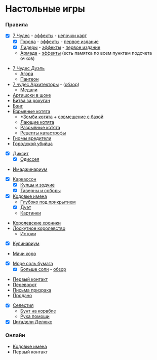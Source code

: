 Настольные игры
=

### Правила
- [x] [7 Чудес](https://hobbygames.ru/download/rules/7_chudes_2020_Rules.pdf) - [эффекты](https://tesera.ru/images/items/1824212/%D0%9E%D0%BF%D0%B8%D1%81%D0%B0%D0%BD%D0%B8%D0%B5%20%D1%8D%D1%84%D1%84%D0%B5%D0%BA%D1%82%D0%BE%D0%B2.pdf) - [цепочки карт](https://hobbygames.ru/download/rules/7_chudes_2020_Spisok_Cepochek_Kart.pdf)
  - [x] [Города](https://tesera.ru/images/items/1910422/Cities%20rus%20v1.1.pdf) - [эффекты](https://tesera.ru/images/items/1941835/7ci-ru02-effects-description.pdf) - [первое издание](https://www.igroved.ru/games/7-wonders-cities/rules_7-wonders-cities.pdf)
  - [x] [Лидеры](https://tesera.ru/images/items/1910425/Leaders%20rus%20v1.1.pdf) - [эффекты](https://tesera.ru/images/items/1941837/7le-ru02-effects-description.pdf) - [первое издание](https://tesera.ru/images/items/152617/7Wonders-Leaders-Rules-RU_v1.pdf)
  - [Армада](https://tesera.ru/images/items/1910428/Armada%20rus.pdf) - [эффекты](https://tesera.ru/images/items/1913338/Armada%20des%20rus.pdf) (есть памятка по всем пунктам подсчета очков)
- [7 Чудес Дуэль](https://hobbygames.ru/download/rules/rules_7-wonders-duel.pdf)
  - [Агора](https://tesera.ru/images/items/1782952/%D0%90%D0%B3%D0%BE%D1%80%D0%B0(%D1%80%D1%83%D1%81).pdf)
  - [Пантеон](https://tesera.ru/images/items/873458/%D0%9F%D1%80%D0%B0%D0%B2%D0%B8%D0%BB%D0%B0%20%D0%9F%D0%B0%D0%BD%D1%82%D0%B5%D0%BE%D0%BD.pdf)
- [7 чудес Архитекторы](https://hobbygames.ru/download/rules/7_Wonders_Architects_Rules.pdf) - ([обзор](https://nastol.io/publications/4631_7_cudes_arxitektory_stan_lucsim_zodcim_drevnego_mira))
  - [Медали](https://hobbygames.ru/download/rules/7-wonders-architects-medals-rules.pdf)
- [Артишоки в шоке](https://hobbygames.ru/download/rules/Artishoki_v_shoke_rules.pdf)
- [Битва за рокуган](https://hobbygames.ru/download/rules/Bitva_za_Rokugan_Rules.pdf)
- [Бэнг](https://hobbygames.ru/download/rules/bang_rules-web_2015.pdf)
- [Взрывные котята](https://hobbygames.ru/download/rules/Exploding%20Kittens_Rules.pdf)
  - *[Зомби котята](https://hobbygames.ru/download/rules/Zombie_Kittens_Rules.pdf) + [совмещение с базой](https://hobbygames.ru/download/rules/Zombi_apocalipsis_rules.pdf)
  - [Лающие котята](https://hobbygames.ru/download/rules/Lajushhie_kotjata_Rules.pdf)
  - [Разрывные котята](https://hobbygames.ru/download/rules/imploding_kittens_00.pdf)
  - [Рецепты катастрофы](https://hobbygames.ru/download/rules/recepti-kotostrofi-rules.pdf)
- [Гномы вредители](https://hobbygames.ru/download/rules/Gnomvred_deluxe_rules.pdf)
- [Городской убийца](https://hobbygames.ru/download/rules/gorodskoj-ubijca-rules-v22.pdf)
- [x] [Диксит](https://hobbygames.ru/download/rules/Dixit21_Rules.pdf)
  - [x] [Одиссея](https://hobbygames.ru/download/rules/Diksit_Odisseya_Rules.pdf)
- [Имаджинариум](https://cosmodrome.games/upload/iblock/d31/d31677d8a57234da0a76fa6b58c74622.pdf)
- [x] [Каркассон](https://hobbygames.ru/download/rules/Carcassonne2019_Rules.pdf)
  - [x] [Купцы и зодчие](https://hobbygames.ru/download/rules/Pravila_Karkasson_kupci_i_zodchie_compressed.pdf)
  - [x] [Таверны и соборы](https://hobbygames.ru/download/rules/Kakasson_taverni_rules.pdf)
- [x] [Кодовые имена](https://hobbygames.ru/download/rules/Codenames.pdf)
  - [Глубоко под прикрытием](https://hobbygames.ru/download/rules/Codenames_Pod_Prikrytiem_Rules.pdf)
  - [x] [Дуэт](https://hobbygames.ru/download/rules/0016CodenamesDuet.pdf)
  - [Картинки](https://gaga.ru/gaga/files/pdf/rules/ru/3266.pdf)
- [Королевские хроники](https://hobbygames.ru/download/rules/PG-17024_Instruction_rus.pdf)
- [Лоскутное королевство](https://hobbygames.ru/download/rules/rules_kingdomino.pdf)
  - [Истоки](https://hobbygames.ru/download/rules/Kingdomino_Origins_Rules.pdf)
- [x] [Кулинариум](https://hobbygames.ru/download/rules/Kulinarium_rules-web.pdf)
- [Мачи коро](https://hobbygames.ru/download/rules/Machi_Koro_rules-web_2015.pdf)
- [x] [Море соль бумага](https://hobbygames.ru/download/rules/More_sol_bumaga_Rules.pdf)
  - [x] [Больше соли](rules/sea-salt-paper-more-salt.pdf) - [обзор](https://boardgamer.ru/v-chyom-sol-izuchaem-dopolnenie-bolshe-soli/?ysclid=m5n1qtz4yr654375293)
- [Первый контакт](https://tesera.ru/images/items/1395920/b5cbce9050d28ab0a74cecea3fb85fcd.pdf)
- [Переворот](https://hobbygames.ru/download/rules/perevorot-rules2.pdf)
- [Письма призрака](https://hobbygames.ru/download/rules/Pisma_Prizraka_Rules.pdf)
- [Продано](https://hobbygames.ru/download/rules/Prodano_Pravila.pdf)
- [x] [Селестия](https://hobbygames.ru/download/rules/Selestia_Rules.pdf)
  - [Бунт на корабле](https://hobbygames.ru/download/rules/Selestia_Bunt_Rules.pdf)
  - [Рука помощи](https://hobbygames.ru/download/rules/Pravila_selestia_ruka_pomoshi_compressed.pdf)
- [x] [Цитадели Делюкс](https://hobbygames.ru/download/rules/Citadels%20Deluxe_Rules_RU.pdf)

### Онлайн
- [Кодовые имена](https://codenames.ivavi.online)
- Первый контакт
